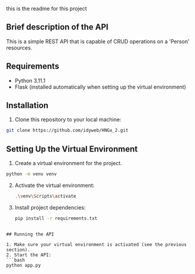 ﻿this is the readme for this project
## Brief description of the API
This is a simple REST API that is capable of CRUD operations on a 'Person' resources.

## Requirements
- Python 3.11.1
- Flask (installed automatically when setting up the virtual environment)

## Installation
1. Clone this repository to your local machine:

```bash
git clone https://github.com/idyweb/HNGx_2.git
```

##  Setting Up the Virtual Environment
1. Create a virtual environment for the project.
   
```bash
python -m venv venv
```

2. Activate the virtual environment:
   ```bash
   .\venv\Scripts\activate
   ```
3. Install project dependencies:
   ```bash
   pip install -r requirements.txt
```

## Running the API

1. Make sure your virtual environment is activated (see the previous section).
2. Start the API:
```bash
python app.py
```

